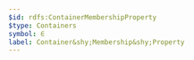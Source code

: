 ```yaml
---
$id: rdfs:ContainerMembershipProperty
$type: Containers
symbol: ∈
label: Container&shy;Membership&shy;Property
---
```

